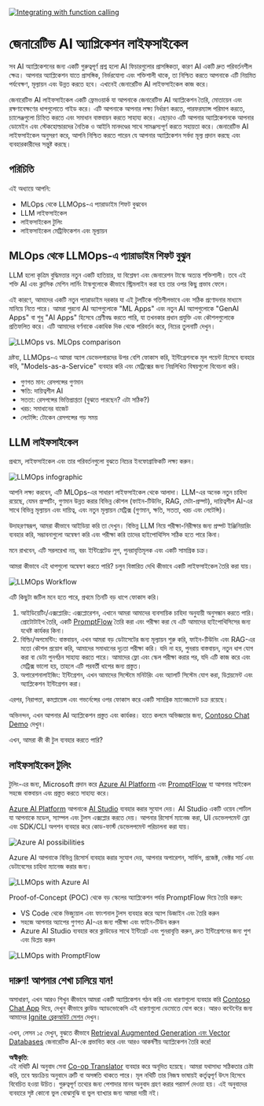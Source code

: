 <!--
CO_OP_TRANSLATOR_METADATA:
{
  "original_hash": "27a5347a5022d5ef0a72ab029b03526a",
  "translation_date": "2025-07-09T15:50:34+00:00",
  "source_file": "14-the-generative-ai-application-lifecycle/README.md",
  "language_code": "bn"
}
-->
[![Integrating with function calling](../../../translated_images/14-lesson-banner.066d74a31727ac121eeac06376a068a397d8e335281e63ce94130d11f516e46b.bn.png)](https://aka.ms/gen-ai-lesson14-gh?WT.mc_id=academic-105485-koreyst)

# জেনারেটিভ AI অ্যাপ্লিকেশন লাইফসাইকেল

সব AI অ্যাপ্লিকেশনের জন্য একটি গুরুত্বপূর্ণ প্রশ্ন হলো AI ফিচারগুলোর প্রাসঙ্গিকতা, কারণ AI একটি দ্রুত পরিবর্তনশীল ক্ষেত্র। আপনার অ্যাপ্লিকেশন যাতে প্রাসঙ্গিক, নির্ভরযোগ্য এবং শক্তিশালী থাকে, তা নিশ্চিত করতে আপনাকে এটি নিয়মিত পর্যবেক্ষণ, মূল্যায়ন এবং উন্নত করতে হবে। এখানেই জেনারেটিভ AI লাইফসাইকেল কাজ করে।

জেনারেটিভ AI লাইফসাইকেল একটি ফ্রেমওয়ার্ক যা আপনাকে জেনারেটিভ AI অ্যাপ্লিকেশন তৈরি, মোতায়েন এবং রক্ষণাবেক্ষণের ধাপগুলোতে গাইড করে। এটি আপনাকে আপনার লক্ষ্য নির্ধারণ করতে, পারফরম্যান্স পরিমাপ করতে, চ্যালেঞ্জগুলো চিহ্নিত করতে এবং সমাধান বাস্তবায়ন করতে সাহায্য করে। এছাড়াও এটি আপনার অ্যাপ্লিকেশনকে আপনার ডোমেইন এবং স্টেকহোল্ডারদের নৈতিক ও আইনি মানদণ্ডের সাথে সামঞ্জস্যপূর্ণ করতে সহায়তা করে। জেনারেটিভ AI লাইফসাইকেল অনুসরণ করে, আপনি নিশ্চিত করতে পারেন যে আপনার অ্যাপ্লিকেশন সর্বদা মূল্য প্রদান করছে এবং ব্যবহারকারীদের সন্তুষ্ট করছে।

## পরিচিতি

এই অধ্যায়ে আপনি:

- MLOps থেকে LLMOps-এ প্যারাডাইম শিফট বুঝবেন
- LLM লাইফসাইকেল
- লাইফসাইকেল টুলিং
- লাইফসাইকেল মেট্রিফিকেশন এবং মূল্যায়ন

## MLOps থেকে LLMOps-এ প্যারাডাইম শিফট বুঝুন

LLM হলো কৃত্রিম বুদ্ধিমত্তার নতুন একটি হাতিয়ার, যা বিশ্লেষণ এবং জেনারেশন টাস্কে অত্যন্ত শক্তিশালী। তবে এই শক্তি AI এবং ক্লাসিক মেশিন লার্নিং টাস্কগুলোকে কীভাবে স্ট্রিমলাইন করা হয় তার ওপর কিছু প্রভাব ফেলে।

এই কারণে, আমাদের একটি নতুন প্যারাডাইম দরকার যা এই টুলটিকে গতিশীলভাবে এবং সঠিক প্রণোদনার মাধ্যমে মানিয়ে নিতে পারে। আমরা পুরনো AI অ্যাপগুলোকে "ML Apps" এবং নতুন AI অ্যাপগুলোকে "GenAI Apps" বা শুধু "AI Apps" হিসেবে শ্রেণীবদ্ধ করতে পারি, যা তখনকার প্রধান প্রযুক্তি এবং কৌশলগুলোকে প্রতিফলিত করে। এটি আমাদের বর্ণনাকে একাধিক দিক থেকে পরিবর্তন করে, নিচের তুলনাটি দেখুন।

![LLMOps vs. MLOps comparison](../../../translated_images/01-llmops-shift.29bc933cb3bb0080a562e1655c0c719b71a72c3be6252d5c564b7f598987e602.bn.png)

দ্রষ্টব্য, LLMOps-এ আমরা অ্যাপ ডেভেলপারদের উপর বেশি ফোকাস করি, ইন্টিগ্রেশনকে মূল পয়েন্ট হিসেবে ব্যবহার করি, "Models-as-a-Service" ব্যবহার করি এবং মেট্রিক্সের জন্য নিম্নলিখিত বিষয়গুলো বিবেচনা করি।

- গুণগত মান: রেসপন্সের গুণমান
- ক্ষতি: দায়িত্বশীল AI
- সততা: রেসপন্সের ভিত্তিপ্রাপ্ততা (বুঝতে পারছেন? এটা সঠিক?)
- খরচ: সমাধানের বাজেট
- লেটেন্সি: টোকেন রেসপন্সের গড় সময়

## LLM লাইফসাইকেল

প্রথমে, লাইফসাইকেল এবং তার পরিবর্তনগুলো বুঝতে নিচের ইনফোগ্রাফিকটি লক্ষ্য করুন।

![LLMOps infographic](../../../translated_images/02-llmops.70a942ead05a7645db740f68727d90160cb438ab71f0fb20548bc7fe5cad83ff.bn.png)

আপনি লক্ষ্য করবেন, এটি MLOps-এর সাধারণ লাইফসাইকেল থেকে আলাদা। LLM-এর অনেক নতুন চাহিদা রয়েছে, যেমন প্রম্পটিং, গুণমান উন্নত করার বিভিন্ন কৌশল (ফাইন-টিউনিং, RAG, মেটা-প্রম্পট), দায়িত্বশীল AI-এর সাথে বিভিন্ন মূল্যায়ন এবং দায়িত্ব, এবং নতুন মূল্যায়ন মেট্রিক্স (গুণমান, ক্ষতি, সততা, খরচ এবং লেটেন্সি)।

উদাহরণস্বরূপ, আমরা কীভাবে আইডিয়া করি তা দেখুন। বিভিন্ন LLM নিয়ে পরীক্ষা-নিরীক্ষার জন্য প্রম্পট ইঞ্জিনিয়ারিং ব্যবহার করি, সম্ভাবনাগুলো অন্বেষণ করি এবং পরীক্ষা করি তাদের হাইপোথিসিস সঠিক হতে পারে কিনা।

মনে রাখবেন, এটি সরলরেখা নয়, বরং ইন্টিগ্রেটেড লুপ, পুনরাবৃত্তিমূলক এবং একটি সামগ্রিক চক্র।

আমরা কীভাবে এই ধাপগুলো অন্বেষণ করতে পারি? চলুন বিস্তারিত দেখি কীভাবে একটি লাইফসাইকেল তৈরি করা যায়।

![LLMOps Workflow](../../../translated_images/03-llm-stage-flows.3a1e1c401235a6cfa886ed6ba04aa52a096a545e1bc44fa54d7d5983a7201892.bn.png)

এটি কিছুটা জটিল মনে হতে পারে, প্রথমে তিনটি বড় ধাপে ফোকাস করি।

1. আইডিয়েটিং/এক্সপ্লোরিং: এক্সপ্লোরেশন, এখানে আমরা আমাদের ব্যবসায়িক চাহিদা অনুযায়ী অনুসন্ধান করতে পারি। প্রোটোটাইপ তৈরি, একটি [PromptFlow](https://microsoft.github.io/promptflow/index.html?WT.mc_id=academic-105485-koreyst) তৈরি করা এবং পরীক্ষা করা যে এটি আমাদের হাইপোথিসিসের জন্য যথেষ্ট কার্যকর কিনা।
2. বিল্ডিং/অগমেন্টিং: বাস্তবায়ন, এখন আমরা বড় ডেটাসেটের জন্য মূল্যায়ন শুরু করি, ফাইন-টিউনিং এবং RAG-এর মতো কৌশল প্রয়োগ করি, আমাদের সমাধানের দৃঢ়তা পরীক্ষা করি। যদি না হয়, পুনরায় বাস্তবায়ন, নতুন ধাপ যোগ করা বা ডেটা পুনর্গঠন সাহায্য করতে পারে। আমাদের ফ্লো এবং স্কেল পরীক্ষা করার পর, যদি এটি কাজ করে এবং মেট্রিক্স ভালো হয়, তাহলে এটি পরবর্তী ধাপের জন্য প্রস্তুত।
3. অপারেশনালাইজিং: ইন্টিগ্রেশন, এখন আমাদের সিস্টেমে মনিটরিং এবং অ্যালার্ট সিস্টেম যোগ করা, ডিপ্লয়মেন্ট এবং অ্যাপ্লিকেশন ইন্টিগ্রেশন করা।

এরপর, নিরাপত্তা, কমপ্লায়েন্স এবং গভর্নেন্সের ওপর ফোকাস করে একটি সামগ্রিক ম্যানেজমেন্ট চক্র রয়েছে।

অভিনন্দন, এখন আপনার AI অ্যাপ্লিকেশন প্রস্তুত এবং কার্যকর। হাতে কলমে অভিজ্ঞতার জন্য, [Contoso Chat Demo](https://nitya.github.io/contoso-chat/?WT.mc_id=academic-105485-koreys) দেখুন।

এখন, আমরা কী কী টুল ব্যবহার করতে পারি?

## লাইফসাইকেল টুলিং

টুলিং-এর জন্য, Microsoft প্রদান করে [Azure AI Platform](https://azure.microsoft.com/solutions/ai/?WT.mc_id=academic-105485-koreys) এবং [PromptFlow](https://microsoft.github.io/promptflow/index.html?WT.mc_id=academic-105485-koreyst) যা আপনার সাইকেল সহজে বাস্তবায়ন এবং প্রস্তুত করতে সাহায্য করে।

[Azure AI Platform](https://azure.microsoft.com/solutions/ai/?WT.mc_id=academic-105485-koreys) আপনাকে [AI Studio](https://ai.azure.com/?WT.mc_id=academic-105485-koreys) ব্যবহার করার সুযোগ দেয়। AI Studio একটি ওয়েব পোর্টাল যা আপনাকে মডেল, স্যাম্পল এবং টুলস এক্সপ্লোর করতে দেয়। আপনার রিসোর্স ম্যানেজ করা, UI ডেভেলপমেন্ট ফ্লো এবং SDK/CLI অপশন ব্যবহার করে কোড-ফার্স্ট ডেভেলপমেন্ট পরিচালনা করা যায়।

![Azure AI possibilities](../../../translated_images/04-azure-ai-platform.80203baf03a12fa8b166e194928f057074843d1955177baf0f5b53d50d7b6153.bn.png)

Azure AI আপনাকে বিভিন্ন রিসোর্স ব্যবহার করার সুযোগ দেয়, আপনার অপারেশন, সার্ভিস, প্রজেক্ট, ভেক্টর সার্চ এবং ডেটাবেসের চাহিদা ম্যানেজ করার জন্য।

![LLMOps with Azure AI](../../../translated_images/05-llm-azure-ai-prompt.a5ce85cdbb494bdf95420668e3464aae70d8b22275a744254e941dd5e73ae0d2.bn.png)

Proof-of-Concept (POC) থেকে বড় স্কেলের অ্যাপ্লিকেশন পর্যন্ত PromptFlow দিয়ে তৈরি করুন:

- VS Code থেকে ভিজ্যুয়াল এবং ফাংশনাল টুলস ব্যবহার করে অ্যাপ ডিজাইন এবং তৈরি করুন
- সহজে আপনার অ্যাপের গুণগত AI-এর জন্য পরীক্ষা এবং ফাইন-টিউন করুন
- Azure AI Studio ব্যবহার করে ক্লাউডের সাথে ইন্টিগ্রেট এবং পুনরাবৃত্তি করুন, দ্রুত ইন্টিগ্রেশনের জন্য পুশ এবং ডিপ্লয় করুন

![LLMOps with PromptFlow](../../../translated_images/06-llm-promptflow.a183eba07a3a7fdf4aa74db92a318b8cbbf4a608671f6b166216358d3203d8d4.bn.png)

## দারুণ! আপনার শেখা চালিয়ে যান!

অসাধারণ, এখন আরও শিখুন কীভাবে আমরা একটি অ্যাপ্লিকেশন গঠন করি এবং ধারণাগুলো ব্যবহার করি [Contoso Chat App](https://nitya.github.io/contoso-chat/?WT.mc_id=academic-105485-koreyst) দিয়ে, দেখুন কীভাবে ক্লাউড অ্যাডভোকেসি এই ধারণাগুলো ডেমোতে যোগ করে। আরও কন্টেন্টের জন্য আমাদের [Ignite ব্রেকআউট সেশন](https://www.youtube.com/watch?v=DdOylyrTOWg) দেখুন।

এখন, লেসন ১৫ দেখুন, বুঝতে কীভাবে [Retrieval Augmented Generation এবং Vector Databases](../15-rag-and-vector-databases/README.md?WT.mc_id=academic-105485-koreyst) জেনারেটিভ AI-কে প্রভাবিত করে এবং আরও আকর্ষণীয় অ্যাপ্লিকেশন তৈরি করে!

**অস্বীকৃতি**:  
এই নথিটি AI অনুবাদ সেবা [Co-op Translator](https://github.com/Azure/co-op-translator) ব্যবহার করে অনূদিত হয়েছে। আমরা যথাসাধ্য সঠিকতার চেষ্টা করি, তবে স্বয়ংক্রিয় অনুবাদে ত্রুটি বা অসঙ্গতি থাকতে পারে। মূল নথিটি তার নিজস্ব ভাষায়ই কর্তৃত্বপূর্ণ উৎস হিসেবে বিবেচিত হওয়া উচিত। গুরুত্বপূর্ণ তথ্যের জন্য পেশাদার মানব অনুবাদ গ্রহণ করার পরামর্শ দেওয়া হয়। এই অনুবাদের ব্যবহারে সৃষ্ট কোনো ভুল বোঝাবুঝি বা ভুল ব্যাখ্যার জন্য আমরা দায়ী নই।